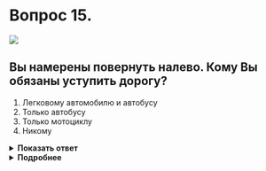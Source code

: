 # Вопрос 15.

![](https://s.drom.ru/i24228/pdd/tickets/2016/1543885134.jpg)

## Вы намерены повернуть налево. Кому Вы обязаны уступить дорогу?

1. Легковому автомобилю и автобусу
2. Только автобусу
3. Только мотоциклу
4. Никому

<details>
<summary><b>Показать ответ</b></summary>
Правильный ответ: 4
</details>
<details>
<summary><b>Подробнее</b></summary>
Перекрёсток неравнозначный. Главная дорога меняет направление. Транспортные средства, находящиеся на главной дороге, имеют преимущество, между собой руководствуются «правилом правой руки». После их проезда, руководствуясь этим же правилом, проедут транспортные средства, находящиеся на второстепенной дороге. Вы проезжаете первым, никому не уступая. Мотоциклист - вторым, автобус - третьим, легковой автомобиль - последним.
(Пункты 13.9, 13.1, 13.11 ПДД)
</details>